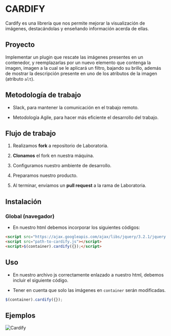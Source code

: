 # CARDIFY


Cardify es una librería que nos permite mejorar la visualización de imágenes, destacándolas y enseñando información acerda de ellas.

## Proyecto

Implementar un plugin que rescate las imágenes presentes en un contenedor, y reemplazarlas por un nuevo elemento que contenga la imagen, imagen a la cual se le aplicará un filtro, bajando su brillo, además de mostrar la descripción presente en uno de los atributos de la imagen (atributo `alt`).

## Metodología de trabajo

- Slack, para mantener la comunicación en el trabajo remoto.

- Metodología Agile, para hacer más eficiente el desarrollo del trabajo.

## Flujo de trabajo

1. Realizamos **fork** a repositorio de Laboratoria.

2. **Clonamos** el fork en nuestra máquina. 

3. Configuramos nuestro ambiente de desarrollo.

4. Preparamos nuestro producto.

5. Al terminar, enviamos un **pull request** a la rama de Laboratoria.


## Instalación

### Global (navegador)

- En nuestro html debemos incorporar los siguientes códigos:
```html
<script src="https://ajax.googleapis.com/ajax/libs/jquery/3.2.1/jquery.min.js"></script>
<script src="path-to-cardify.js"></script>
<script>$(container).cardify({});</script>
```

## Uso

- En nuestro archivo js correctamente enlazado a nuestro html, debemos incluir el siguiente código.

- Tener en cuenta que solo las imágenes en `container` serán modificadas. 

```js
$(container).cardify({});
```

## Ejemplos

![Cardify](https://78.media.tumblr.com/46426e4a9dec57138c7763a03bde8a27/tumblr_p2xpdkJcae1qdxt9to1_540.png)


